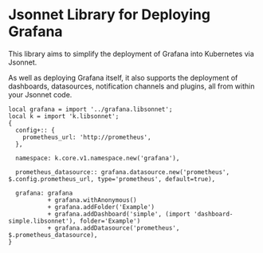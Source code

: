 # Jsonnet Library for Deploying Grafana

This library aims to simplify the deployment of Grafana into Kubernetes
via Jsonnet.

As well as deploying Grafana itself, it also supports the deployment of
dashboards, datasources, notification channels and plugins, all from
within your Jsonnet code.

```
local grafana = import '../grafana.libsonnet';
local k = import 'k.libsonnet';
{
  config+:: {
    prometheus_url: 'http://prometheus',
  },

  namespace: k.core.v1.namespace.new('grafana'),

  prometheus_datasource:: grafana.datasource.new('prometheus', $.config.prometheus_url, type='prometheus', default=true),

  grafana: grafana
           + grafana.withAnonymous()
           + grafana.addFolder('Example')
           + grafana.addDashboard('simple', (import 'dashboard-simple.libsonnet'), folder='Example')
           + grafana.addDatasource('prometheus', $.prometheus_datasource),
}
```

